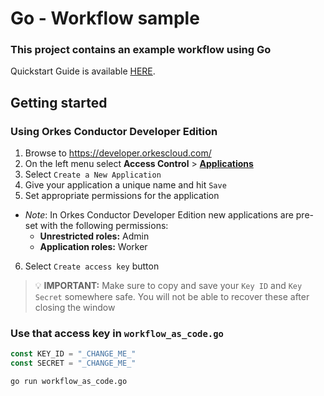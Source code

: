 # Go - Workflow sample

### This project contains an example workflow using Go

Quickstart Guide is available [HERE](https://orkes.io/content/quickstarts/create-first-workflow).

## Getting started
### Using Orkes Conductor Developer Edition

1. Browse to https://developer.orkescloud.com/
2. On the left menu select **Access Control** > [**Applications**](https://developer.orkescloud.com/applicationManagement/applications)
3. Select `Create a New Application`
4. Give your application a unique name and hit `Save`
5. Set appropriate permissions for the application
  * _Note_: In Orkes Conductor Developer Edition new applications are pre-set with the following permissions:
    * **Unrestricted roles:** Admin
    * **Application roles:** Worker
6. Select `Create access key` button

> :bulb: **IMPORTANT:** Make sure to copy and save your `Key ID` and `Key Secret` somewhere safe. You will not be able to recover these after closing the window

### Use that access key in `workflow_as_code.go`

```go
const KEY_ID = "_CHANGE_ME_"
const SECRET = "_CHANGE_ME_"
```

```shell
go run workflow_as_code.go
```
